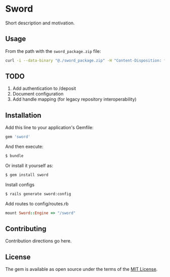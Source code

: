 # Sword
Short description and motivation.

## Usage

From the path with the `sword_package.zip` file:

```bash
curl -i --data-binary "@./sword_package.zip" -H "Content-Disposition: filename=sword_package.zip" -H "Content-Type:application/zip" -H "X-Packaging:http://purl.org/net/sword-types/METSDSpaceSIP" -H "X-No-Op:false" -H "X-Verbose:true" http://localhost:3000/sword/deposit
```

## TODO

1. Add authentication to /deposit
2. Document configuration
3. Add handle mapping (for legacy repository interoperability)

## Installation
Add this line to your application's Gemfile:

```ruby
gem 'sword'
```

And then execute:
```bash
$ bundle
```

Or install it yourself as:
```bash
$ gem install sword
```

Install configs
```bash
$ rails generate sword:config
```

Add routes to config/routes.rb
```ruby
mount Sword::Engine => "/sword"
```

## Contributing
Contribution directions go here.

## License
The gem is available as open source under the terms of the [MIT License](http://opensource.org/licenses/MIT).
